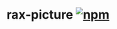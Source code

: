 # rax-picture [![npm](https://img.shields.io/npm/v/rax-picture.svg)](https://www.npmjs.com/package/rax-picture)

